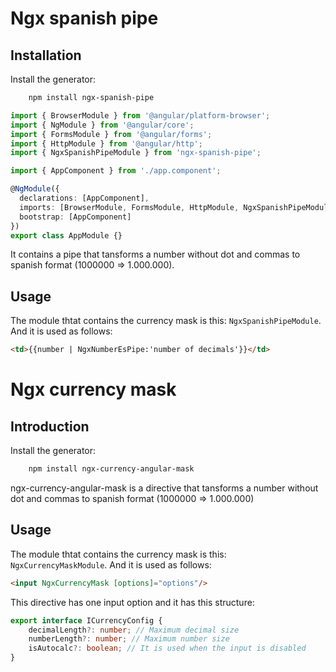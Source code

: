 # Ngx spanish pipe
## Installation

Install the generator:

```sh
    npm install ngx-spanish-pipe
```

```typescript
import { BrowserModule } from '@angular/platform-browser';
import { NgModule } from '@angular/core';
import { FormsModule } from '@angular/forms';
import { HttpModule } from '@angular/http';
import { NgxSpanishPipeModule } from 'ngx-spanish-pipe';

import { AppComponent } from './app.component';

@NgModule({
  declarations: [AppComponent],
  imports: [BrowserModule, FormsModule, HttpModule, NgxSpanishPipeModule],
  bootstrap: [AppComponent]
})
export class AppModule {}
```

It contains a pipe that tansforms a number without dot and commas to spanish format (1000000 => 1.000.000).

## Usage

The module thtat contains the currency mask is this: `NgxSpanishPipeModule`. And it is used as follows:

```html
<td>{{number | NgxNumberEsPipe:'number of decimals'}}</td>
```

# Ngx currency mask
## Introduction

Install the generator: 

```sh
    npm install ngx-currency-angular-mask
```

ngx-currency-angular-mask is a directive that tansforms a number without dot and commas to spanish format (1000000 => 1.000.000)

## Usage

The module thtat contains the currency mask is this: `NgxCurrencyMaskModule`. And it is used as follows: 

```html
<input NgxCurrencyMask [options]="options"/>
```

This directive has one input option and it has this structure:

```typescript
export interface ICurrencyConfig {
    decimalLength?: number; // Maximum decimal size
    numberLength?: number; // Maximum number size
    isAutocalc?: boolean; // It is used when the input is disabled
}
```
